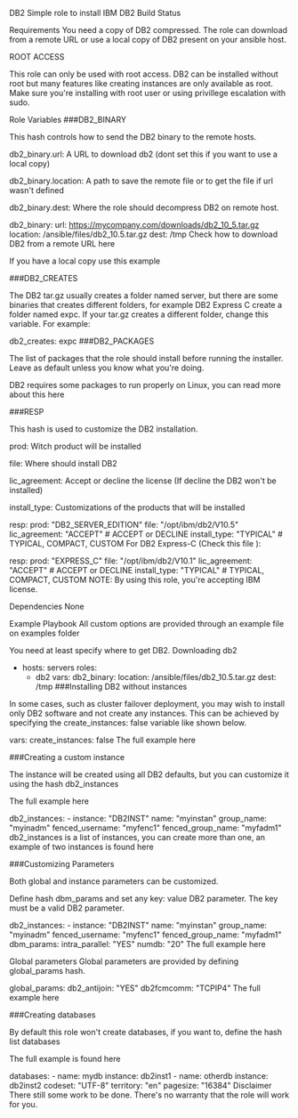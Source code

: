 DB2
Simple role to install IBM DB2 Build Status

Requirements
You need a copy of DB2 compressed. The role can download from a remote URL or use a local copy of DB2 present on your ansible host.

ROOT ACCESS

This role can only be used with root access. DB2 can be installed without root but many features like creating instances are only available as root. Make sure you're installing with root user or using privillege escalation with sudo.

Role Variables
###DB2_BINARY

This hash controls how to send the DB2 binary to the remote hosts.

db2_binary.url: A URL to download db2 (dont set this if you want to use a local copy)

db2_binary.location: A path to save the remote file or to get the file if url wasn't defined

db2_binary.dest: Where the role should decompress DB2 on remote host.

db2_binary:
    url: https://mycompany.com/downloads/db2_10_5.tar.gz
    location: /ansible/files/db2_10.5.tar.gz
    dest: /tmp
Check how to download DB2 from a remote URL here

If you have a local copy use this example

###DB2_CREATES

The DB2 tar.gz usually creates a folder named server, but there are some binaries that creates different folders, for example DB2 Express C create a folder named expc. If your tar.gz creates a different folder, change this variable. For example:

db2_creates: expc
###DB2_PACKAGES

The list of packages that the role should install before running the installer. Leave as default unless you know what you're doing.

DB2 requires some packages to run properly on Linux, you can read more about this here

###RESP

This hash is used to customize the DB2 installation.

prod: Witch product will be installed

file: Where should install DB2

lic_agreement: Accept or decline the license (If decline the DB2 won't be installed)

install_type: Customizations of the products that will be installed

resp:
   prod: "DB2_SERVER_EDITION"
   file: "/opt/ibm/db2/V10.5"
   lic_agreement: "ACCEPT" # ACCEPT or DECLINE
   install_type: "TYPICAL" # TYPICAL, COMPACT, CUSTOM
For DB2 Express-C (Check this file ):

 resp:
   prod: "EXPRESS_C"
   file: "/opt/ibm/db2/V10.1"
   lic_agreement: "ACCEPT" # ACCEPT or DECLINE
   install_type: "TYPICAL" # TYPICAL, COMPACT, CUSTOM
NOTE: By using this role, you're accepting IBM license.

Dependencies
None

Example Playbook
All custom options are provided through an example file on examples folder

You need at least specify where to get DB2. Downloading db2

- hosts: servers
  roles:
     - db2
  vars:
    db2_binary:
      location: /ansible/files/db2_10.5.tar.gz
       dest: /tmp
###Installing DB2 without instances

In some cases, such as cluster failover deployment, you may wish to install only DB2 software and not create any instances. This can be achieved by specifying the create_instances: false variable like shown below.

vars:
  create_instances: false
The full example here

###Creating a custom instance

The instance will be created using all DB2 defaults, but you can customize it using the hash db2_instances

The full example here

db2_instances:
     - instance: "DB2INST"
       name: "myinstan"
       group_name: "myinadm"
       fenced_username: "myfenc1"
       fenced_group_name: "myfadm1"
db2_instances is a list of instances, you can create more than one, an example of two instances is found here

###Customizing Parameters

Both global and instance parameters can be customized.

Define hash dbm_params and set any key: value DB2 parameter. The key must be a valid DB2 parameter.

db2_instances:
    - instance: "DB2INST"
      name: "myinstan"
      group_name: "myinadm"
      fenced_username: "myfenc1"
      fenced_group_name: "myfadm1"
      dbm_params:
        intra_parallel: "YES"
        numdb: "20"
The full example here

Global parameters
Global parameters are provided by defining global_params hash.

global_params:
    db2_antijoin: "YES"
    db2fcmcomm: "TCPIP4"
The full example here

###Creating databases

By default this role won't create databases, if you want to, define the hash list databases

The full example is found here

databases:
    - name: mydb
      instance: db2inst1
    - name: otherdb
      instance: db2inst2
      codeset: "UTF-8"
      territory: "en"
      pagesize: "16384"
Disclaimer
There still some work to be done. There's no warranty that the role will work for you.
